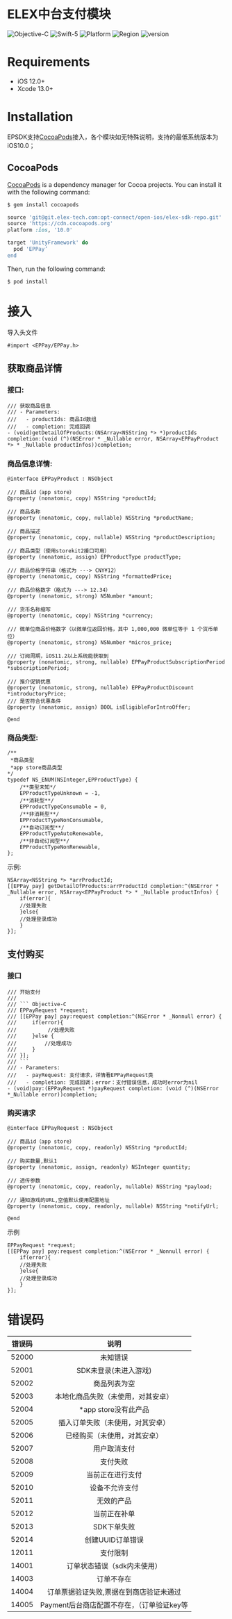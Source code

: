 # ELEX中台支付模块

![Objective-C](https://img.shields.io/badge/Objective--C-blue.svg?style=flat)
![Swift-5](https://img.shields.io/badge/Swift-5-red.svg?style=flat)
![Platform](https://img.shields.io/badge/platform-iOS-A1A1A1?style=flat)
![Region](https://img.shields.io/badge/region-CN_|_Oversea-green.svg?style=flat)
![version](https://img.shields.io/badge/iOS-12.0-orange.svg?style=flat)

# Requirements

- iOS 12.0+
- Xcode 13.0+

# Installation

EPSDK支持[CocoaPods](https://cocoapods.org)接入，各个模块如无特殊说明，支持的最低系统版本为iOS10.0；
## CocoaPods
[CocoaPods](http://cocoapods.org) is a dependency manager for Cocoa projects. You can install it with the following command:

```bash
$ gem install cocoapods
```

```ruby
source 'git@git.elex-tech.com:opt-connect/open-ios/elex-sdk-repo.git'
source 'https://cdn.cocoapods.org'
platform :ios, '10.0'

target 'UnityFramework' do
  pod 'EPPay’
end
```
Then, run the following command:

```bash
$ pod install
```

# 接入
导入头文件
```objc
#import <EPPay/EPPay.h>
```
## 获取商品详情
### 接口:
```objc
/// 获取商品信息
/// - Parameters:
///   - productIds: 商品Id数组
///   - completion: 完成回调
- (void)getDetailOfProducts:(NSArray<NSString *> *)productIds completion:(void (^)(NSError * _Nullable error, NSArray<EPPayProduct *> * _Nullable productInfos))completion;
```
### 商品信息详情:
```objc
@interface EPPayProduct : NSObject

/// 商品id（app store）
@property (nonatomic, copy) NSString *productId;

/// 商品名称
@property (nonatomic, copy, nullable) NSString *productName;

/// 商品描述
@property (nonatomic, copy, nullable) NSString *productDescription;

/// 商品类型（使用storekit2接口可用）
@property (nonatomic, assign) EPProductType productType;

/// 商品价格字符串（格式为 ---> CNY¥12）
@property (nonatomic, copy) NSString *formattedPrice;

/// 商品价格数字（格式为 ---> 12.34）
@property (nonatomic, strong) NSNumber *amount;

/// 货币名称缩写
@property (nonatomic, copy) NSString *currency;

/// 微单位商品价格数字（以微单位返回价格，其中 1,000,000 微单位等于 1 个货币单位）
@property (nonatomic, strong) NSNumber *micros_price;

/// 订阅周期，iOS11.2以上系统能获取到
@property (nonatomic, strong, nullable) EPPayProductSubscriptionPeriod *subscriptionPeriod;

/// 推介促销优惠
@property (nonatomic, strong, nullable) EPPayProductDiscount *introductoryPrice;
/// 是否符合优惠条件
@property (nonatomic, assign) BOOL isEligibleForIntroOffer;

@end
```

### 商品类型:
```objc
/** 
 *商品类型
 *app store商品类型
*/
typedef NS_ENUM(NSInteger,EPProductType) {
    /**类型未知*/
    EPProductTypeUnknown = -1,
    /**消耗型**/
    EPProductTypeConsumable = 0,
    /**非消耗型**/
    EPProductTypeNonConsumable,
    /**自动订阅型**/
    EPProductTypeAutoRenewable,
    /**非自动订阅型**/
    EPProductTypeNonRenewable,
};
```
示例:
```objc
NSArray<NSString *> *arrProductId;
[[EPPay pay] getDetailOfProducts:arrProductId completion:^(NSError * _Nullable error, NSArray<EPPayProduct *> * _Nullable productInfos) {
    if(error){
    //处理失败
    }else{
    //处理登录成功
    }
}];
```
## 支付购买
### 接口
```objc
/// 开始支付
///
/// ``` Objective-C
/// EPPayRequest *request;
/// [[EPPay pay] pay:request completion:^(NSError * _Nonnull error) {
///     if(error){
///          //处理失败
///     }else {
///         //处理成功
///     }
/// }];
/// ```
/// - Parameters:
///   - payRequest: 支付请求，详情看EPPayRequest类
///   - completion: 完成回调；error：支付错误信息，成功时error为nil
- (void)pay:(EPPayRequest *)payRequest completion: (void (^)(NSError *_Nullable error))completion;
```
### 购买请求
```objc
@interface EPPayRequest : NSObject

/// 商品id（app store）
@property (nonatomic, copy, readonly) NSString *productId;

/// 购买数量,默认1
@property (nonatomic, assign, readonly) NSInteger quantity;

/// 透传参数
@property (nonatomic, copy, readonly, nullable) NSString *payload;

/// 通知游戏的URL,空值默认使用配置地址
@property (nonatomic, copy, readonly, nullable) NSString *notifyUrl;

@end

```
示例
```objc
EPPayRequest *request;
[[EPPay pay] pay:request completion:^(NSError * _Nonnull error) {
    if(error){
    //处理失败
    }else{
    //处理登录成功
    }
}];
```

# 错误码

|  错误码  |       说明       |
| :-----: | :--------------: |
| 52000 | 未知错误 |
| 52001 | SDK未登录(未进入游戏) |
| 52002 | 商品列表为空 |
| 52003 | 本地化商品失败（未使用，对其安卓） |
| 52004 | *app store没有此产品 |
| 52005 | 插入订单失败（未使用，对其安卓） |
| 52006 | 已经购买（未使用，对其安卓）|
| 52007 | 用户取消支付 |
| 52008 | 支付失败 |
| 52009 | 当前正在进行支付 |
| 52010 | 设备不允许支付 |
| 52011 | 无效的产品 |
| 52012 | 当前正在补单 |
| 52013 | SDK下单失败 |
| 52014 | 创建UUID订单错误 |
| 12011 | 支付限制 |
| 14001 | 订单状态错误（sdk内未使用） |
| 14003 | 订单不存在 |
| 14004 | 订单票据验证失败,票据在到商店验证未通过 |
| 14005 | Payment后台商店配置不存在，（订单验证key等 |
